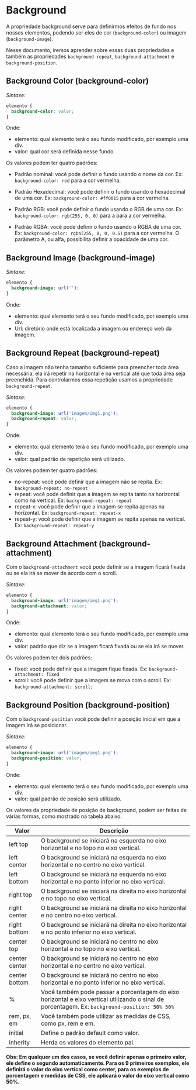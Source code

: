 # Background

A propriedade background serve para definirmos efeitos de fundo nos nossos elementos, podendo ser eles de cor (`background-color`) ou imagem (`background-image`).

Nesse documento, iremos aprender sobre essas duas propriedades e também as propriedades `background-repeat`, `background-attachment` e `background-position`.

## Background Color (background-color)

_Sintaxe:_

```css
elemento {
  background-color: valor;
}
```

Onde:

- elemento: qual elemento terá o seu fundo modificado, por exemplo uma div.
- valor: qual cor será definida nesse fundo.

Os valores podem ter quatro padrões:

- Padrão nominal: você pode definir o fundo usando o nome da cor. Ex: `background-color: red` para a cor vermelha.

- Padrão Hexadecimal: você pode definir o fundo usando o hexadecimal de uma cor. Ex: `background-color: #ff0015` para a cor vermelha.

- Padrão RGB: você pode definir o fundo usando o RGB de uma cor. Ex: `background-color: rgb(255, 0, 0)` para a para a cor vermelha.

- Padrão RGBA: você pode definir o fundo usando o RGBA de uma cor. Ex: `background-color: rgba(255, 0, 0, 0.5)` para a cor vermelha. O parâmetro A, ou alfa, possibilita definir a opacidade de uma cor.

## Background Image (background-image)

_Sintaxe:_

```css
elemento {
  background-image: url('');
}
```

Onde:

- elemento: qual elemento terá o seu fundo modificado, por exemplo uma div.
- Url: diretório onde está localizada a imagem ou endereço web da imagem.

## Background Repeat (background-repeat)

Caso a imagem não tenha tamanho suficiente para preencher toda área necessária, ela irá repetir na horizontal e na vertical até que toda área seja preenchida. Para controlarmos essa repetição usamos a propriedade `background-repeat`.

_Sintaxe:_

```css
elemento {
  background-image: url('imagem/img1.png');
  background-repeat: valor;
}
```

Onde:

- elemento: qual elemento terá o seu fundo modificado, por exemplo uma div.
- valor: qual padrão de repetição será utilizado.

Os valores podem ter quatro padrões:

- no-repeat: você pode definir que a imagem não se repita. Ex: `background-repeat: no-repeat`
- repeat: você pode definir que a imagem se repita tanto na horizontal como na vertical. Ex: `background-repeat: repeat`
- repeat-x: você pode definir que a imagem se repita apenas na horizontal. Ex: `background-repeat: repeat-x`
- repeat-y: você pode definir que a imagem se repita apenas na vertical. Ex: `background-repeat: repeat-y`

## Background Attachment (background-attachment)

Com o `background-attachment` você pode definir se a imagem ficará fixada ou se ela irá se mover de acordo com o scroll.

_Sintaxe:_

```css
elemento {
  background-image: url('imagem/img1.png');
  background-attachment: valor;
}
```

Onde:

- elemento: qual elemento terá o seu fundo modificado, por exemplo uma div.
- valor: padrão que diz se a imagem ficará fixada ou se ela irá se mover.

Os valores podem ter dois padrões:

- fixed: você pode definir que a imagem fique fixada. Ex: `background-attachment: fixed`
- scroll: você pode definir que a imagem se mova com o scroll. Ex: `background-attachment: scroll;`

## Background Position (background-position)

Com o `background-position` você pode definir a posição inicial em que a imagem irá se posicionar.

_Sintaxe:_

```css
elemento {
  background-image: url('imagem/img1.png');
  background-position: valor;
}
```

Onde:

- elemento: qual elemento terá o seu fundo modificado, por exemplo uma div.
- valor: qual padrão de posição será utilizado.

Os valores da propriedade de posição de background, podem ser feitas de várias formas, como mostrado na tabela abaixo.

| Valor         | Descrição                                                                                                                                      |
| ------------- | ---------------------------------------------------------------------------------------------------------------------------------------------- |
| left top      | O background se iniciará na esquerda no eixo horizontal e no topo no eixo vertical.                                                            |
| left center   | O background se iniciará na esquerda no eixo horizontal e no centro no eixo vertical.                                                          |
| left bottom   | O background se iniciará na esquerda no eixo horizontal e no ponto inferior no eixo vertical.                                                  |
| right top     | O background se iniciará na direita no eixo horizontal e no topo no eixo vertical.                                                             |
| right center  | O background se iniciará na direita no eixo horizontal e no centro no eixo vertical.                                                           |
| right bottom  | O background se iniciará na direita no eixo horizontal e no ponto inferior no eixo vertical.                                                   |
| center top    | O background se iniciará no centro no eixo horizontal e no topo no eixo vertical.                                                              |
| center center | O background se iniciará no centro no eixo horizontal e no centro no eixo vertical.                                                            |
| center bottom | O background se iniciará no centro no eixo horizontal e no ponto inferior no eixo vertical.                                                    |
| %             | Você também pode passar a porcentagem do eixo horizontal e eixo vertical utilizando o sinal de porcentagem. Ex: `background-position: 50% 50%` |
| rem, px, em   | Você também pode utilizar as medidas de CSS, como px, rem e em.                                                                                |
| initial       | Define o padrão default como valor.                                                                                                            |
| inherity      | Herda os valores do elemento pai.                                                                                                              |

**Obs: Em qualquer um dos casos, se você definir apenas o primeiro valor, ele define o segundo automaticamente. Para os 9 primeiros exemplos, ele definirá o valor do eixo vertical como center, para os exemplos de porcentagem e medidas de CSS, ele aplicará o valor do eixo vertical como 50%.**
